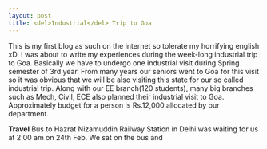 ```yaml
---
layout: post
title: <del>Industrial</del> Trip to Goa
---
```


This is my first blog as such on the internet so tolerate my horrifying english xD. I was about to write my experiences during the week-long industrial trip to Goa. Basically we have to undergo one industrial visit during Spring semester of 3rd year. From many years our seniors went to Goa for this visit so it was obvious that we will be also visiting this state for our so called industrial trip. Along with our EE branch(120 students), many big branches such as Mech, Civil, ECE also planned their industrial visit to Goa. Approximately budget for a person is Rs.12,000 allocated by our department. 

**Travel**
Bus to Hazrat Nizamuddin Railway Station in Delhi was waiting for us at 2:00 am on 24th Feb. We sat on the bus and 
